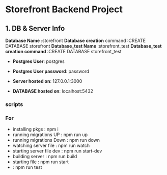# Storefront Backend Project

## 1. DB & Server Info

**Database Name** :storefront
**Database creation** command :CREATE DATABASE storefront
**Database_test Name** :storefront_test
**Database_test creation command** :CREATE DATABASE storefront_test

- **Postgres User**: postgres
- **Postgres User password**: password

- **Server hosted on**: 127.0.0.1:3000
- **DATABASE hosted on**: localhost:5432

### scripts

### For

- installing pkgs : npm i
- running migrations UP : npm run up
- running migrations Down : npm run down
- watching server file : npm run watch
- starting server file dev : npm run start-dev
- building server : npm run build
- starting file : npm run start
- : npm run test
